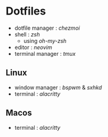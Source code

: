 # Dotfiles

- dotfile manager : _chezmoi_
- shell : _zsh_
    - using _oh-my-zsh_
- editor : _neovim_
- terminal manager : _tmux_

## Linux

- window manager : _bspwm_ & _sxhkd_
- terminal : _alacritty_

## Macos

- terminal : _alacritty_ 
